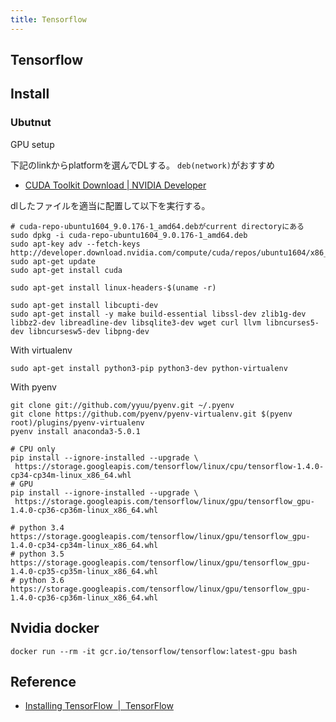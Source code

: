 ```yaml
---
title: Tensorflow
---
```


## Tensorflow

## Install

### Ubutnut

GPU setup

下記のlinkからplatformを選んでDLする。
`deb(network)`がおすすめ

* [CUDA Toolkit Download | NVIDIA Developer](https://developer.nvidia.com/cuda-downloads?target_os=Linux&target_arch=x86_64&target_distro=Ubuntu)

dlしたファイルを適当に配置して以下を実行する。

```
# cuda-repo-ubuntu1604_9.0.176-1_amd64.debがcurrent directoryにある
sudo dpkg -i cuda-repo-ubuntu1604_9.0.176-1_amd64.deb
sudo apt-key adv --fetch-keys http://developer.download.nvidia.com/compute/cuda/repos/ubuntu1604/x86_64/7fa2af80.pub
sudo apt-get update
sudo apt-get install cuda
```

```
sudo apt-get install linux-headers-$(uname -r)
```

```
sudo apt-get install libcupti-dev
sudo apt-get install -y make build-essential libssl-dev zlib1g-dev libbz2-dev libreadline-dev libsqlite3-dev wget curl llvm libncurses5-dev libncursesw5-dev libpng-dev
```

With virtualenv

```
sudo apt-get install python3-pip python3-dev python-virtualenv 
```

With pyenv

```
git clone git://github.com/yyuu/pyenv.git ~/.pyenv
git clone https://github.com/pyenv/pyenv-virtualenv.git $(pyenv root)/plugins/pyenv-virtualenv
pyenv install anaconda3-5.0.1
```

```
# CPU only
pip install --ignore-installed --upgrade \
 https://storage.googleapis.com/tensorflow/linux/cpu/tensorflow-1.4.0-cp34-cp34m-linux_x86_64.whl
# GPU
pip install --ignore-installed --upgrade \
 https://storage.googleapis.com/tensorflow/linux/gpu/tensorflow_gpu-1.4.0-cp36-cp36m-linux_x86_64.whl
```

```
# python 3.4
https://storage.googleapis.com/tensorflow/linux/gpu/tensorflow_gpu-1.4.0-cp34-cp34m-linux_x86_64.whl
# python 3.5
https://storage.googleapis.com/tensorflow/linux/gpu/tensorflow_gpu-1.4.0-cp35-cp35m-linux_x86_64.whl
# python 3.6
https://storage.googleapis.com/tensorflow/linux/gpu/tensorflow_gpu-1.4.0-cp36-cp36m-linux_x86_64.whl
```


## Nvidia docker

```
docker run --rm -it gcr.io/tensorflow/tensorflow:latest-gpu bash
````


## Reference
* [Installing TensorFlow  |  TensorFlow](https://www.tensorflow.org/install/)
